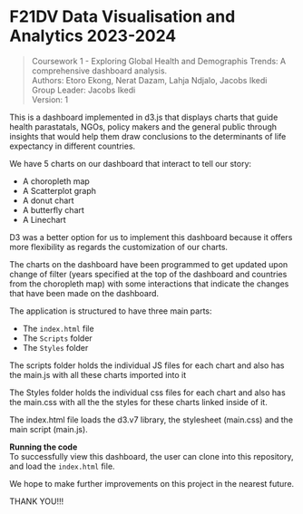 # F21DV Data Visualisation and Analytics 2023-2024 

> Coursework 1 - Exploring Global Health and Demographis Trends: A comprehensive dashboard analysis. <br>
> Authors: Etoro Ekong, Nerat Dazam, Lahja Ndjalo, Jacobs Ikedi <br>
> Group Leader: Jacobs Ikedi <br>
> Version: 1

This is a dashboard implemented in d3.js that displays charts that guide health parastatals, NGOs, policy makers and the general public through insights that would help them draw conclusions to the determinants of life expectancy in different countries. 

We have 5 charts on our dashboard that interact to tell our story:
- A choropleth map <br>
- A Scatterplot graph <br>
- A donut chart <br>
- A butterfly chart <br>
- A Linechart <br>


D3 was a better option for us to implement this dashboard because it offers more flexibility as regards the customization of our charts.

The charts on the dashboard have been programmed to get updated upon change of filter (years specified at the top of the dashboard and countries from the choropleth map) with some interactions that indicate the changes that have been made on the dashboard.

The application is structured to have three main parts:<br>

- The `index.html` file <br>
- The `Scripts` folder <br>
- The `Styles` folder <br>

The scripts folder holds the individual JS files for each chart and also has the main.js with all these charts imported into it <br>

The Styles folder holds the individual css files for each chart and also has the main.css with all the the styles for these charts linked inside of it. <br>

The index.html file loads the d3.v7 library, the stylesheet (main.css) and the main script (main.js).<br>

**Running the code** <br>
To successfully view this dashboard, the user can clone into this repository, and load the `index.html`  file.

We hope to make further improvements on this project in the nearest future.


THANK YOU!!!







